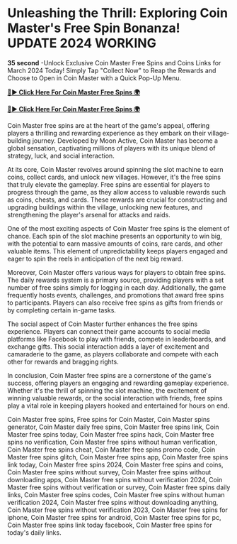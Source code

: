 # Unleashing the Thrill: Exploring Coin Master's Free Spin Bonanza! UPDATE 2024 WORKING

**35 second** -Unlock Exclusive Coin Master Free Spins and Coins Links for March 2024 Today! Simply Tap "Collect Now" to Reap the Rewards and Choose to Open in Coin Master with a Quick Pop-Up Menu. 

[**🔴► Click Here For Coin Master Free Spins 🌍**](https://jimaddadel.github.io/Coin)

[**🔴► Click Here For Coin Master Free Spins 🌍**](https://jimaddadel.github.io/Coin)


Coin Master free spins are at the heart of the game's appeal, offering players a thrilling and rewarding experience as they embark on their village-building journey. Developed by Moon Active, Coin Master has become a global sensation, captivating millions of players with its unique blend of strategy, luck, and social interaction.

At its core, Coin Master revolves around spinning the slot machine to earn coins, collect cards, and unlock new villages. However, it's the free spins that truly elevate the gameplay. Free spins are essential for players to progress through the game, as they allow access to valuable rewards such as coins, chests, and cards. These rewards are crucial for constructing and upgrading buildings within the village, unlocking new features, and strengthening the player's arsenal for attacks and raids.

One of the most exciting aspects of Coin Master free spins is the element of chance. Each spin of the slot machine presents an opportunity to win big, with the potential to earn massive amounts of coins, rare cards, and other valuable items. This element of unpredictability keeps players engaged and eager to spin the reels in anticipation of the next big reward.

Moreover, Coin Master offers various ways for players to obtain free spins. The daily rewards system is a primary source, providing players with a set number of free spins simply for logging in each day. Additionally, the game frequently hosts events, challenges, and promotions that award free spins to participants. Players can also receive free spins as gifts from friends or by completing certain in-game tasks.

The social aspect of Coin Master further enhances the free spins experience. Players can connect their game accounts to social media platforms like Facebook to play with friends, compete in leaderboards, and exchange gifts. This social interaction adds a layer of excitement and camaraderie to the game, as players collaborate and compete with each other for rewards and bragging rights.

In conclusion, Coin Master free spins are a cornerstone of the game's success, offering players an engaging and rewarding gameplay experience. Whether it's the thrill of spinning the slot machine, the excitement of winning valuable rewards, or the social interaction with friends, free spins play a vital role in keeping players hooked and entertained for hours on end.


Coin Master free spins, Free spins for Coin Master, Coin Master spins generator, Coin Master daily free spins, Coin Master free spins link, Coin Master free spins today, Coin Master free spins hack, Coin Master free spins no verification, Coin Master free spins without human verification, Coin Master free spins cheat, Coin Master free spins promo code, Coin Master free spins glitch, Coin Master free spins app, Coin Master free spins link today, Coin Master free spins 2024, Coin Master free spins and coins, Coin Master free spins without survey, Coin Master free spins without downloading apps, Coin Master free spins without verification 2024, Coin Master free spins without verification or survey, Coin Master free spins daily links, Coin Master free spins codes, Coin Master free spins without human verification 2024, Coin Master free spins without downloading anything, Coin Master free spins without verification 2023, Coin Master free spins for iphone, Coin Master free spins for android, Coin Master free spins for pc, Coin Master free spins link today facebook, Coin Master free spins for today's daily links.
